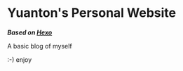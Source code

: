 # Yuanton's Personal Website

**_Based on [Hexo](https://github.com/hexojs/hexo)_**

A basic blog of myself

:-) enjoy
